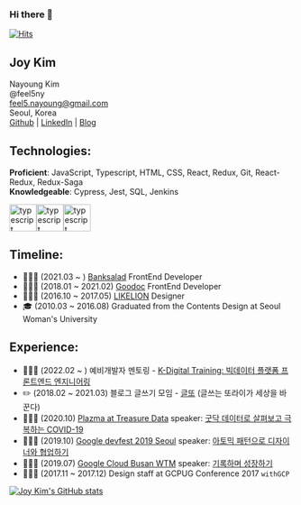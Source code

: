 ### Hi there 👋
[![Hits](https://hits.seeyoufarm.com/api/count/incr/badge.svg?url=https%3A%2F%2Fgithub.com%2Fbookcrush%2FhttpPerfectGuide&count_bg=%237F3DC8&title_bg=%23202020&icon=&icon_color=%23E7E7E7&title=hits&edge_flat=false)](https://hits.seeyoufarm.com)

## Joy Kim
Nayoung Kim<br/>
@feel5ny<br/>
feel5.nayoung@gmail.com<br/>
Seoul, Korea<br/>
[Github](https://github.com/feel5ny) | [LinkedIn](https://www.linkedin.com/in/feel5ny/) | [Blog](https://feel5ny.github.io/)

## Technologies:
**Proficient**: JavaScript, Typescript, HTML, CSS, React, Redux, Git, React- Redux, Redux-Saga<br/>
**Knowledgeable**: Cypress, Jest, SQL, Jenkins
<div style="display:flex;">
  <img src="https://media.giphy.com/media/ln7z2eWriiQAllfVcn/giphy.gif" alt="typescript" width="48px" height="48px" />
  <img src="https://media.giphy.com/media/MhAjImzXlNF5r7m3O5/giphy.gif" alt="typescript" width="48px" height="48px" />
  <img src="https://media.giphy.com/media/eNAsjO55tPbgaor7ma/giphy.gif" alt="typescript" width="48px" height="48px" />
</div>

## Timeline:
- 👩🏻‍💻 (2021.03 ~ ) [Banksalad](https://www.banksalad.com/) FrontEnd Developer
- 👩🏻‍💻 (2018.01 ~ 2021.02) [Goodoc](https://www.goodoc.co.kr) FrontEnd Developer
- 👩🏻‍🎨 (2016.10 ~ 2017.05) [LIKELION](https://likelion.net/) Designer
- 🎓 (2010.03 ~ 2016.08) Graduated from the Contents Design at Seoul Woman's University

## Experience:
- 👩🏻‍🏫 (2022.02 ~ ) 예비개발자 멘토링 - [K-Digital Training: 빅데이터 플랫폼 프론트엔드 엔지니어링](https://school.programmers.co.kr/learn/courses/17920/17920-5%EA%B8%B0-k-digital-training-%EB%B9%85%EB%8D%B0%EC%9D%B4%ED%84%B0-%ED%94%8C%EB%9E%AB%ED%8F%BC-%ED%94%84%EB%A1%A0%ED%8A%B8%EC%97%94%EB%93%9C-%EC%97%94%EC%A7%80%EB%8B%88%EC%96%B4%EB%A7%81)
- ✏️ (2018.02 ~ 2021.03) 블로그 글쓰기 모임 - [글또](https://bit.ly/geultto) (글쓰는 또라이가 세상을 바꾼다)
- 👩🏻‍💻 (2020.10) [Plazma at Treasure Data](https://plazma.red/ko/event-plazma-korea/) speaker: [굿닥 데이터로 살펴보고 극복하는 COVID-19
](https://www.treasuredata.com/ko/plazma13-korea/)
- 👩🏻‍💻 (2019.10) [Google devfest 2019 Seoul](https://festa.io/events/559) speaker: [아토믹 패턴으로 디자이너와 협업하기](https://speakerdeck.com/feel5ny/atomig-paeteoneuro-dijaineowa-hyeobeobhagi)
- 👩🏻‍💻 (2019.07) [Google Cloud Busan WTM](https://festa.io/events/370) speaker: [기록하며 성장하기](https://speakerdeck.com/feel5ny/giroghamyeo-seongjanghagi)
- 👩🏻‍🎨 (2017.11 ~ 2017.12) Design staff at GCPUG Conference 2017 `withGCP`


[![Joy Kim's GitHub stats](https://github-readme-stats.vercel.app/api?username=feel5ny&show_icons=true&theme=react)](https://github.com/anuraghazra/github-readme-stats)

<!--
**feel5ny/feel5ny** is a ✨ _special_ ✨ repository because its `README.md` (this file) appears on your GitHub profile.

Here are some ideas to get you started:

- 🔭 I’m currently working on ...
- 🌱 I’m currently learning ...
- 👯 I’m looking to collaborate on ...
- 🤔 I’m looking for help with ...
- 💬 Ask me about ...
- 📫 How to reach me: ...
- 😄 Pronouns: ...
- ⚡ Fun fact: ...
-->
